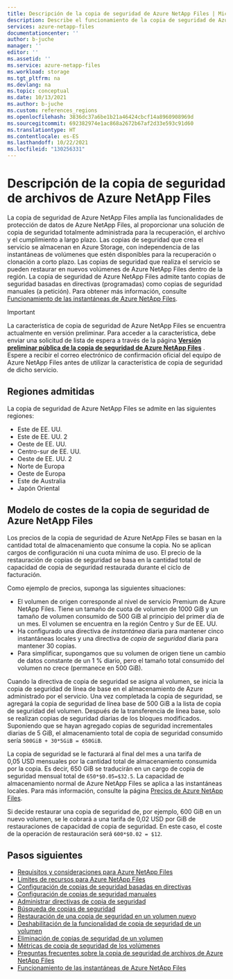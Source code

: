 ```yaml
---
title: Descripción de la copia de seguridad de Azure NetApp Files | Microsoft Docs
description: Describe el funcionamiento de la copia de seguridad de Azure NetApp Files, las regiones admitidas y el modelo de costes.
services: azure-netapp-files
documentationcenter: ''
author: b-juche
manager: ''
editor: ''
ms.assetid: ''
ms.service: azure-netapp-files
ms.workload: storage
ms.tgt_pltfrm: na
ms.devlang: na
ms.topic: conceptual
ms.date: 10/13/2021
ms.author: b-juche
ms.custom: references_regions
ms.openlocfilehash: 3836dc37a6be1b21a46424cbcf14a8960908969d
ms.sourcegitcommit: 692382974e1ac868a2672b67af2d33e593c91d60
ms.translationtype: HT
ms.contentlocale: es-ES
ms.lasthandoff: 10/22/2021
ms.locfileid: "130256331"
---
```

# <a name="understand-azure-netapp-files-backup"></a>Descripción de la copia de seguridad de archivos de Azure NetApp Files

La copia de seguridad de Azure NetApp Files amplía las funcionalidades de protección de datos de Azure NetApp Files, al proporcionar una solución de copia de seguridad totalmente administrada para la recuperación, el archivo y el cumplimiento a largo plazo. Las copias de seguridad que crea el servicio se almacenan en Azure Storage, con independencia de las instantáneas de volúmenes que estén disponibles para la recuperación o clonación a corto plazo. Las copias de seguridad que realiza el servicio se pueden restaurar en nuevos volúmenes de Azure NetApp Files dentro de la región. La copia de seguridad de Azure NetApp Files admite tanto copias de seguridad basadas en directivas (programadas) como copias de seguridad manuales (a petición). Para obtener más información, consulte [Funcionamiento de las instantáneas de Azure NetApp Files](snapshots-introduction.md).

> [!IMPORTANT]
> La característica de copia de seguridad de Azure NetApp Files se encuentra actualmente en versión preliminar. Para acceder a la característica, debe enviar una solicitud de lista de espera a través de la página **[Versión preliminar pública de la copia de seguridad de Azure NetApp Files](https://aka.ms/anfbackuppreviewsignup)** . Espere a recibir el correo electrónico de confirmación oficial del equipo de Azure NetApp Files antes de utilizar la característica de copia de seguridad de dicho servicio.

## <a name="supported-regions"></a>Regiones admitidas 

La copia de seguridad de Azure NetApp Files se admite en las siguientes regiones:   

* Este de EE. UU.
* Este de EE. UU. 2
* Oeste de EE. UU. 
* Centro-sur de EE. UU.
* Oeste de EE. UU. 2
* Norte de Europa 
* Oeste de Europa
* Este de Australia
* Japón Oriental

## <a name="cost-model-for-azure-netapp-files-backup"></a>Modelo de costes de la copia de seguridad de Azure NetApp Files

Los precios de la copia de seguridad de Azure NetApp Files se basan en la cantidad total de almacenamiento que consume la copia. No se aplican cargos de configuración ni una cuota mínima de uso. El precio de la restauración de copias de seguridad se basa en la cantidad total de capacidad de copia de seguridad restaurada durante el ciclo de facturación.

Como ejemplo de precios, suponga las siguientes situaciones:

* El volumen de origen corresponde al nivel de servicio Premium de Azure NetApp Files. Tiene un tamaño de cuota de volumen de 1000 GiB y un tamaño de volumen consumido de 500 GiB al principio del primer día de un mes. El volumen se encuentra en la región Centro y Sur de EE. UU.
* Ha configurado una directiva de *instantánea* diaria para mantener cinco instantáneas locales y una directiva de *copia de seguridad* diaria para mantener 30 copias.
* Para simplificar, supongamos que su volumen de origen tiene un cambio de datos constante de un 1 % diario, pero el tamaño total consumido del volumen no crece (permanece en 500 GiB).

Cuando la directiva de copia de seguridad se asigna al volumen, se inicia la copia de seguridad de línea de base en el almacenamiento de Azure administrado por el servicio. Una vez completada la copia de seguridad, se agregará la copia de seguridad de línea base de 500 GiB a la lista de copia de seguridad del volumen. Después de la transferencia de línea base, solo se realizan copias de seguridad diarias de los bloques modificados. Suponiendo que se hayan agregado copias de seguridad incrementales diarias de 5 GiB, el almacenamiento total de copia de seguridad consumido sería `500GiB + 30*5GiB = 650GiB`.

La copia de seguridad se le facturará al final del mes a una tarifa de 0,05 USD mensuales por la cantidad total de almacenamiento consumida por la copia.  Es decir, 650 GiB se traducirán en un cargo de copia de seguridad mensual total de `650*$0.05=$32.5`. La capacidad de almacenamiento normal de Azure NetApp Files se aplica a las instantáneas locales. Para más información, consulte la página [Precios de Azure NetApp Files](https://azure.microsoft.com/pricing/details/netapp/).

Si decide restaurar una copia de seguridad de, por ejemplo, 600 GiB en un nuevo volumen, se le cobrará a una tarifa de 0,02 USD por GiB de restauraciones de capacidad de copia de seguridad. En este caso, el coste de la operación de restauración será `600*$0.02 = $12`. 

## <a name="next-steps"></a>Pasos siguientes

* [Requisitos y consideraciones para Azure NetApp Files](backup-requirements-considerations.md)
* [Límites de recursos para Azure NetApp Files](azure-netapp-files-resource-limits.md)
* [Configuración de copias de seguridad basadas en directivas](backup-configure-policy-based.md)
* [Configuración de copias de seguridad manuales](backup-configure-manual.md)
* [Administrar directivas de copia de seguridad](backup-manage-policies.md)
* [Búsqueda de copias de seguridad](backup-search.md)
* [Restauración de una copia de seguridad en un volumen nuevo](backup-restore-new-volume.md)
* [Deshabilitación de la funcionalidad de copia de seguridad de un volumen](backup-disable.md)
* [Eliminación de copias de seguridad de un volumen](backup-delete.md)
* [Métricas de copia de seguridad de los volúmenes](azure-netapp-files-metrics.md#volume-backup-metrics)
* [Preguntas frecuentes sobre la copia de seguridad de archivos de Azure NetApp Files](faq-backup.md)
* [Funcionamiento de las instantáneas de Azure NetApp Files](snapshots-introduction.md)
